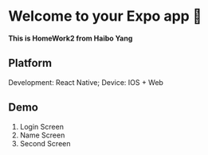 # Welcome to your Expo app 👋

**This is HomeWork2 from Haibo Yang**

## Platform
Development: React Native; 
Device: IOS + Web

## Demo

1. Login Screen
2. Name Screen
3. Second Screen
